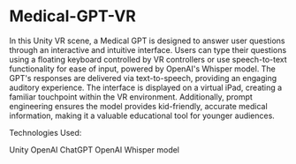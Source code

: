# Medical-GPT-VR



In this Unity VR scene, a Medical GPT is designed to answer user questions through an interactive and intuitive interface. Users can type their questions using a floating keyboard controlled by VR controllers or use speech-to-text functionality for ease of input, powered by OpenAI's Whisper model. The GPT's responses are delivered via text-to-speech, providing an engaging auditory experience. The interface is displayed on a virtual iPad, creating a familiar touchpoint within the VR environment. Additionally, prompt engineering ensures the model provides kid-friendly, accurate medical information, making it a valuable educational tool for younger audiences.

Technologies Used:

Unity
OpenAI ChatGPT
OpenAI Whisper model
